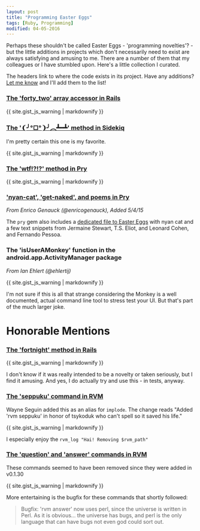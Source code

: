 ```yaml
---
layout: post
title: "Programming Easter Eggs"
tags: [Ruby, Programming]
modified: 04-05-2016
---
```


Perhaps these shouldn't be called Easter Eggs - 'programming novelties'? - but the little additions
in projects which don't necessarily need to exist are always satisfying and amusing to me.
There are a number of them that my colleagues or I have stumbled upon. Here's a little collection I curated.

The headers link to where the code exists in its project. Have any additions? [Let me know][2] and I'll add them to the list!

### [The 'forty_two' array accessor in Rails][3]

<script src="https://gist.github.com/chrisarcand/9da0dee4fab8d34173036b7416098744.js?file=rails_forty_two.rb"></script>
<noscript>{{ site.gist_js_warning | markdownify }}</noscript>

### [The '❨╯°□°❩╯︵┻━┻' method in Sidekiq][4]

I'm pretty certain this one is my favorite.

<script src="https://gist.github.com/chrisarcand/9da0dee4fab8d34173036b7416098744.js?file=sidekiq_table_flip.rb"></script>
<noscript>{{ site.gist_js_warning | markdownify }}</noscript>

### [The 'wtf!?!?' method in Pry][5]

<script src="https://gist.github.com/chrisarcand/9da0dee4fab8d34173036b7416098744.js?file=pry_wtf.rb"></script>
<noscript>{{ site.gist_js_warning | markdownify }}</noscript>

### ['nyan-cat', 'get-naked', and poems in Pry][9]

_From Enrico Genauck (@enricogenauck), Added 5/4/15_

The `pry` gem also includes a [dedicated file to Easter Eggs][9] with nyan cat
and a few text snippets from Jermaine Stewart, T.S. Eliot, and Leonard Cohen,
and Fernando Pessoa.

### The 'isUserAMonkey' function in the android.app.ActivityManager package

_From Ian Ehlert (@ehlertij)_

<script src="https://gist.github.com/chrisarcand/9da0dee4fab8d34173036b7416098744.js?file=android_isUserAMonkey.java"></script>
<noscript>{{ site.gist_js_warning | markdownify }}</noscript>

I'm not sure if this is all that strange considering the Monkey is a well documented, actual
command line tool to stress test your UI. But that's part of the much larger joke.

# Honorable Mentions

### [The 'fortnight' method in Rails][6]

<script src="https://gist.github.com/chrisarcand/9da0dee4fab8d34173036b7416098744.js?file=rails_fortnight.rb"></script>
<noscript>{{ site.gist_js_warning | markdownify }}</noscript>

I don't know if it was really intended to be a novelty or taken seriously, but I find it amusing.
And yes, I do actually try and use this - in tests, anyway.

### [The 'seppuku' command in RVM][7]

Wayne Seguin added this as an alias for `implode`. The change reads "Added 'rvm seppuku' in honor
of tsykoduk who can't spell so it saved his life."

<script src="https://gist.github.com/chrisarcand/9da0dee4fab8d34173036b7416098744.js?file=rvm_seppuku.rb"></script>
<noscript>{{ site.gist_js_warning | markdownify }}</noscript>

I especially enjoy the `rvm_log "Hai! Removing $rvm_path"`

### [The 'question' and 'answer' commands in RVM][8]

These commands seemed to have been removed since they were added in v0.1.30

<script src="https://gist.github.com/chrisarcand/9da0dee4fab8d34173036b7416098744.js?file=rvm_question_answer.rb"></script>
<noscript>{{ site.gist_js_warning | markdownify }}</noscript>

More entertaining is the bugfix for these commands that shortly followed:

> Bugfix: 'rvm answer' now uses perl, since the universe is written in Perl. As it is obvious... the universe has bugs, and perl is the only language that can have bugs not even god could sort out.

[1]: http://www.i-programmer.info/history/computer-languages/2340-coded-easter-eggs.html
[2]: http://www.twitter.com/chrisarcand
[3]: https://github.com/rails/rails/blob/3108e0809f36eb1afebd70211335435fdc600655/activesupport/lib/active_support/core_ext/array/access.rb#L70-L75
[4]: https://github.com/mperham/sidekiq/blob/cef8f2ec4db65032c49f3b5e704974fc90bffe6b/lib/sidekiq.rb#L48-L50
[5]: https://github.com/pry/pry/blob/f5c97cac103a9f04b854ed5b117a8cc27c7e8dd6/lib/pry/commands/wtf.rb
[6]: https://github.com/rails/rails/blob/3108e0809f36eb1afebd70211335435fdc600655/activesupport/lib/active_support/core_ext/numeric/time.rb#L58-L64
[7]: https://github.com/rvm/rvm/blob/93842ee4c23778af4e64e3436b8bb901b61acdb2/scripts/cli#L886-L889
[8]: https://github.com/rvm/rvm/blob/0a7a2e0c7001c191d17132569eb7499c619fd7f6/scripts/cli#L417-L418
[9]: https://github.com/pry/pry/blob/f5c97cac103a9f04b854ed5b117a8cc27c7e8dd6/lib/pry/commands/easter_eggs.rb
